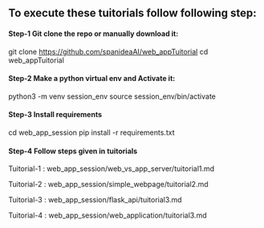 ## To execute these tuitorials follow following step:

#### Step-1 Git clone the repo or manually download it:
git clone https://github.com/spanideaAI/web_appTuitorial
cd web_appTuitorial

#### Step-2 Make a python virtual env and Activate it: 

python3 -m venv session_env
source session_env/bin/activate

#### Step-3 Install requirements

cd web_app_session
pip install -r requirements.txt

#### Step-4 Follow steps given in tuitorials

Tuitorial-1 : web_app_session/web_vs_app_server/tuitorial1.md

Tuitorial-2 : web_app_session/simple_webpage/tuitorial2.md

Tuitorial-3 : web_app_session/flask_api/tuitorial3.md

Tuitorial-4 : web_app_session/web_application/tuitorial3.md 
